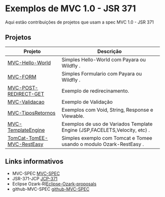 # Exemplos de MVC 1.0 - JSR 371
Aqui estão contribuições de projetos que usam a spec MVC 1.0 - JSR 371

## Projetos
Projeto         | Descrição
--------------- | -------------
[MVC-Hello-World](https://github.com/SouJava-Rio/soujava-rio-labs/tree/master/MVC1.0-samples/MVC-HelloWorld) | Simples Hello-World com Payara ou Wildfly . 
[MVC-FORM](https://github.com/SouJava-Rio/soujava-rio-labs/tree/master/MVC1.0-samples/MVC-FORM) | Simples Formulario com Payara ou Wildfly .
[MVC-POST-REDIRECT-GET](https://github.com/SouJava-Rio/soujava-rio-labs/tree/master/MVC1.0-samples/MVC-POST-REDIRECT-GET) | Exemplo de redirecinamento.
[MVC-Validacao](https://github.com/SouJava-Rio/soujava-rio-labs/tree/master/MVC1.0-samples/MVC-Validacao) | Exemplo de Validação
[MVC-TiposRetornos](https://github.com/SouJava-Rio/soujava-rio-labs/tree/master/MVC1.0-samples/MVC-TiposRetornos) | Exemplos com Void, String, Response e Viewable.
[MVC-TemplateEngine](https://github.com/SouJava-Rio/soujava-rio-labs/tree/master/MVC1.0-samples/MVC-TemplateEngine) | Exemplos de uso de Variados Template Engine (JSP,FACELETS,Velocity, etc) .
[TomCat-TomEE-MVC-RestEasy](https://github.com/SouJava-Rio/soujava-rio-labs/tree/master/MVC1.0-samples/TomCat-TomEE-MVC) | Simples exemplo com Tomcat e Tomee usando o modulo Ozark-RestEasy .
## Links informativos

* MVC-SPEC [MVC-SPEC](https://www.mvc-spec.org/)
* JSR-371-JCP [JCP-371](https://jcp.org/en/jsr/detail?id=371)
* Eclipse Ozark-RI[Eclipse-Ozark-proposals](https://projects.eclipse.org/proposals/eclipse-ozark)
* github-MVC-SPEC [github-MVC-SPEC]( https://github.com/mvc-spec/)
